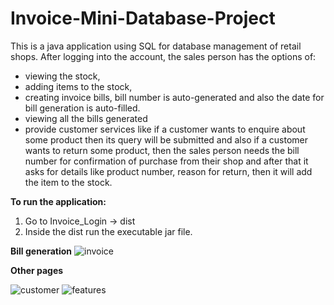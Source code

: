 # Invoice-Mini-Database-Project

This is a java application using SQL for database management of retail shops.
After logging into the account, the sales person has the options of:
* viewing the stock,
* adding items to the stock, 
* creating invoice bills, bill number is auto-generated and also the date for bill generation is auto-filled.
* viewing all the bills generated
* provide customer services like if a customer wants to enquire about some product then its query will be submitted and also if a customer wants to return some product, then the sales person needs the bill number for confirmation of purchase from their shop and after that it asks for details like product number, reason for return, then it will add the item to the stock.

**To run the application:**
1. Go to Invoice_Login -> dist 
2. Inside the dist run the executable jar file.

**Bill generation**
![invoice](https://user-images.githubusercontent.com/25261181/46313184-c6017600-c5e4-11e8-8f1d-65fb3cbe507a.PNG)

**Other pages**

![customer](https://user-images.githubusercontent.com/25261181/46313340-3b6d4680-c5e5-11e8-86bc-212f93800507.PNG)
![features](https://user-images.githubusercontent.com/25261181/46313423-74a5b680-c5e5-11e8-9173-688a7e35e310.PNG)



